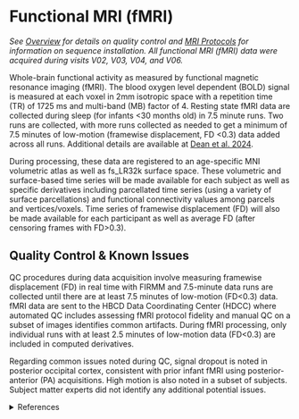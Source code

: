 # Functional MRI (fMRI)
*See [Overview](overview.md) for details on quality control and [MRI Protocols](../../mriprotocols/overview.md) for information on sequence installation. All functional MRI (fMRI) data were acquired during visits V02, V03, V04, and V06.*     

Whole-brain functional activity as measured by functional magnetic resonance imaging (fMRI). The blood oxygen level dependent (BOLD) signal is measured at each voxel in 2mm isotropic space with a repetition time (TR) of 1725 ms and multi-band (MB) factor of 4. Resting state fMRI data are collected during sleep (for infants <30 months old) in 7.5 minute runs. Two runs are collected, with more runs collected as needed to get a minimum of 7.5 minutes of low-motion (framewise displacement, FD <0.3) data added across all runs. Additional details are available at [Dean et al. 2024](https://doi.org/10.1016/j.dcn.2024.101452). 

During processing, these data are registered to an age-specific MNI volumetric atlas as well as fs_LR32k surface space. These volumetric and surface-based time series will be made available for each subject as well as specific derivatives including parcellated time series (using a variety of surface parcellations) and functional connectivity values among parcels and vertices/voxels. Time series of framewise displacement (FD) will also be made available for each participant as well as average FD (after censoring frames with FD>0.3).

## Quality Control & Known Issues
QC procedures during data acquisition involve measuring framewise displacement (FD) in real time with FIRMM and 7.5-minute data runs are collected until there are at least 7.5 minutes of low-motion (FD<0.3) data. fMRI data are sent to the HBCD Data Coordinating Center (HDCC) where automated QC includes assessing fMRI protocol fidelity and manual QC on a subset of images identifies common artifacts. During fMRI processing, only individual runs with at least 2.5 minutes of low-motion data (FD<0.3) are included in computed derivatives.

Regarding common issues noted during QC, signal dropout is noted in posterior occipital cortex, consistent with prior infant fMRI using posterior-anterior (PA) acquisitions. High motion is also noted in a subset of subjects. Subject matter experts did not identify any additional potential issues.

<details class="collapsible references">
  <summary class="references">References</summary>
 <ul>
<li><p>Dean III, D. C., Tisdall, M. D., Wisnowski, J. L., Feczko, E., Gagoski, B., Alexander, A. L., ... &amp; HBCD MRI Working Group. (2024). Quantifying brain development in the HEALthy Brain and Child Development (HBCD) Study: The magnetic resonance imaging and spectroscopy protocol. <em>Developmental Cognitive Neuroscience</em>, 70, 101452. <a href="https://doi.org/10.1016/j.dcn.2024.101452">10.1016/j.dcn.2024.101452</a></p></li>
</ul>
</details>